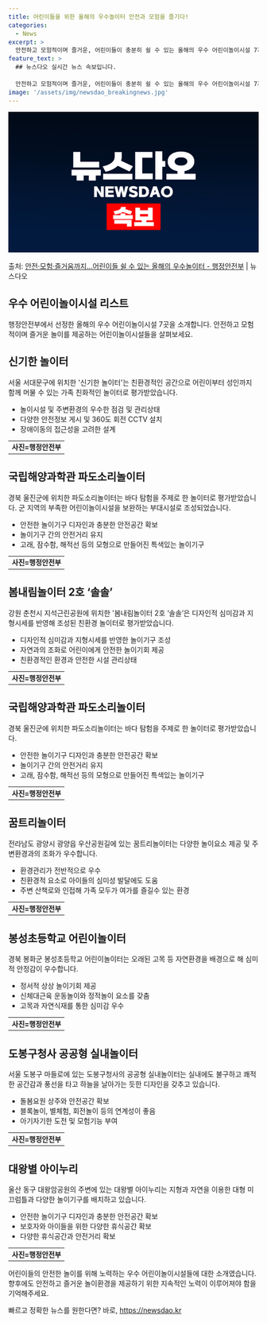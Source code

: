 ```yaml
---
title: 어린이들을 위한 올해의 우수놀이터 안전과 모험을 즐기다!
categories:
  - News
excerpt: >
  안전하고 모험적이며 즐거운, 어린이들이 충분히 쉴 수 있는 올해의 우수 어린이놀이시설 7개소가 선정됐다. 행…
feature_text: >
  ## 뉴스다오 실시간 뉴스 속보입니다.

  안전하고 모험적이며 즐거운, 어린이들이 충분히 쉴 수 있는 올해의 우수 어린이놀이시설 7개소가 선정됐다. 행…
image: '/assets/img/newsdao_breakingnews.jpg'
---
```


![뉴스다오 속보](/assets/img/newsdao_breakingnews.jpg)

<p>출처: <a href="https://newsdao.kr/2787" rel="dofollow">안전·모험·즐거움까지…어린이들 쉴 수 있는 올해의 우수놀이터 - 행정안전부</a> | 뉴스다오</p>

<h2 data-ke-size="size26">우수 어린이놀이시설 리스트</h2>
<p data-ke-size="size16">행정안전부에서 선정한 올해의 우수 어린이놀이시설 7곳을 소개합니다. 안전하고 모험적이며 즐거운 놀이를 제공하는 어린이놀이시설들을 살펴보세요.</p>

<h2 data-ke-size="size21">신기한 놀이터</h2>
<p data-ke-size="size16">서울 서대문구에 위치한 '신기한 놀이터'는 친환경적인 공간으로 어린이부터 성인까지 함께 머물 수 있는 가족 친화적인 놀이터로 평가받았습니다.</p>
<ul>
  <li>놀이시설 및 주변환경의 우수한 점검 및 관리상태</li>
  <li>다양한 안전정보 게시 및 360도 회전 CCTV 설치</li>
  <li>장애이동의 접근성을 고려한 설계</li>
</ul>
<table>
  <tr>
    <td style="text-align: center; height: 17px;"><b>사진=행정안전부</b></td>
  </tr>
</table>

<h2 data-ke-size="size21">국립해양과학관 파도소리놀이터</h2>
<p data-ke-size="size16">경북 울진군에 위치한 파도소리놀이터는 바다 탐험을 주제로 한 놀이터로 평가받았습니다. 군 지역의 부족한 어린이놀이시설을 보완하는 부대시설로 조성되었습니다.</p>
<ul>
  <li>안전한 놀이기구 디자인과 충분한 안전공간 확보</li>
  <li>놀이기구 간의 안전거리 유지</li>
  <li>고래, 잠수함, 해적선 등의 모형으로 만들어진 특색있는 놀이기구</li>
</ul>
<table>
  <tr>
    <td style="text-align: center; height: 17px;"><b>사진=행정안전부</b></td>
  </tr>
</table>

<h2 data-ke-size="size21">봄내림놀이터 2호 ‘솔솔’</h2>
<p data-ke-size="size16">강원 춘천시 지석근린공원에 위치한 '봄내림놀이터 2호 ‘솔솔’은 디자인적 심미감과 지형시세를 반영해 조성된 친환경 놀이터로 평가받았습니다.</p>
<ul>
  <li>디자인적 심미감과 지형시세를 반영한 놀이기구 조성</li>
  <li>자연과의 조화로 어린이에게 안전한 놀이기회 제공</li>
  <li>친환경적인 환경과 안전한 시설 관리상태</li>
</ul>
<table>
  <tr>
    <td style="text-align: center; height: 17px;"><b>사진=행정안전부</b></td>
  </tr>
</table>

<h2 data-ke-size="size21">국립해양과학관 파도소리놀이터</h2>
<p data-ke-size="size16">경북 울진군에 위치한 파도소리놀이터는 바다 탐험을 주제로 한 놀이터로 평가받았습니다.</p>
<ul>
  <li>안전한 놀이기구 디자인과 충분한 안전공간 확보</li>
  <li>놀이기구 간의 안전거리 유지</li>
  <li>고래, 잠수함, 해적선 등의 모형으로 만들어진 특색있는 놀이기구</li>
</ul>
<table>
  <tr>
    <td style="text-align: center; height: 17px;"><b>사진=행정안전부</b></td>
  </tr>
</table>

<h2 data-ke-size="size21">꿈트리놀이터</h2>
<p data-ke-size="size16">전라남도 광양시 광양읍 우산공원길에 있는 꿈트리놀이터는 다양한 놀이요소 제공 및 주변환경과의 조화가 우수합니다.</p>
<ul>
  <li>환경관리가 전반적으로 우수</li>
  <li>친환경적 요소로 아이들의 심미성 발달에도 도움</li>
  <li>주변 산책로와 인접해 가족 모두가 여가를 즐길수 있는 환경</li>
</ul>
<table>
  <tr>
    <td style="text-align: center; height: 17px;"><b>사진=행정안전부</b></td>
  </tr>
</table>

<h2 data-ke-size="size21">봉성초등학교 어린이놀이터</h2>
<p data-ke-size="size16">경북 봉화군 봉성초등학교 어린이놀이터는 오래된 고목 등 자연환경을 배경으로 해 심미적 안정감이 우수합니다.</p>
<ul>
  <li>정서적 상상 놀이기회 제공</li>
  <li>신체대근육 운동놀이와 정적놀이 요소를 갖춤</li>
  <li>고목과 자연식재를 통한 심미감 우수</li>
</ul>
<table>
  <tr>
    <td style="text-align: center; height: 17px;"><b>사진=행정안전부</b></td>
  </tr>
</table>

<h2 data-ke-size="size21">도봉구청사 공공형 실내놀이터</h2>
<p data-ke-size="size16">서울 도봉구 마들로에 있는 도봉구청사의 공공형 실내놀이터는 실내에도 불구하고 쾌적한 공간감과 풍선을 타고 하늘을 날아가는 듯한 디자인을 갖추고 있습니다.</p>
<ul>
  <li>돌봄요원 상주와 안전공간 확보</li>
  <li>블록놀이, 별체험, 회전놀이 등의 연계성이 좋음</li>
  <li>아기자기한 도전 및 모험기능 부여</li>
</ul>
<table>
  <tr>
    <td style="text-align: center; height: 17px;"><b>사진=행정안전부</b></td>
  </tr>
</table>

<h2 data-ke-size="size21">대왕별 아이누리</h2>
<p data-ke-size="size16">울산 동구 대왕암공원의 주변에 있는 대왕별 아이누리는 지형과 자연을 이용한 대형 미끄럼틀과 다양한 놀이기구를 배치하고 있습니다.</p>
<ul>
  <li>안전한 놀이기구 디자인과 충분한 안전공간 확보</li>
  <li>보호자와 아이들을 위한 다양한 휴식공간 확보</li>
  <li>다양한 휴식공간과 안전거리 확보</li>
</ul>
<table>
  <tr>
    <td style="text-align: center; height: 17px;"><b>사진=행정안전부</b></td>
  </tr>
</table>

<p data-ke-size="size16">어린이들의 안전한 놀이를 위해 노력하는 우수 어린이놀이시설들에 대한 소개였습니다. 향후에도 안전하고 즐거운 놀이환경을 제공하기 위한 지속적인 노력이 이루어져야 함을 기억해주세요.</p>
<p data-ke-size="size16"></p> 

빠르고 정확한 뉴스를 원한다면? 바로, <a href="https://newsdao.kr" rel="dofollow">https://newsdao.kr</a>


    
